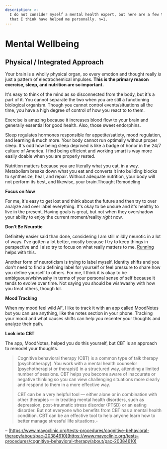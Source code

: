```yaml
---
description: >-
  I do not consider myself a mental health expert, but here are a few things
  that I think have helped me personally. n=1.
---
```


# Mental Wellbeing

## Physical / Integrated Approach

‌Your brain is a wholly physical organ, so every emotion and thought really _is_ just a pattern of electrochemical impulses. **This is the primary reason exercise, sleep, and nutrition are so important.**

‌It's easy to think of the mind as so disconnected from the body, but it's a part of it. You cannot separate the two when you are still a functioning biological organism. Though you cannot control events/situations all the time, you have a high degree of control of how you react to to them.

‌Exercise is amazing because it increases blood flow to your brain and generally essential for good health. Also, those sweet endorphins.‌

Sleep regulates hormones responsible for appetite/satiety, mood regulation, and learning & much more. Your body cannot run optimally without proper sleep. It's odd how being sleep deprived is like a badge of honor in the 24/7 culture of America. I find being efficient and working smart is way more easily doable when you are properly rested.

Nutrition matters because you are literally what you eat, in a way. Metabolism breaks down what you eat and converts it into building blocks to synthesize, heal, and repair. Without adequate nutrition, your body will not perform its best, and likewise, your brain.Thought Remodeling 

**Focus on Now**

For me, it's easy to get lost and think about the future and then try to over analyze and over label everything. It's okay to be unsure and it's healthy to live in the present. Having goals is great, but not when they overshadow your ability to enjoy the current moment/reality _right_ now. 

**Don't Be Neurotic** 

Definitely easier said than done, considering I am still mildly neurotic in a lot of ways. I've gotten a lot better, mostly because I try to keep things in perspective and I also try to focus on what really matters to me. [Running](fitness.md#running) helps with this. 

Another form of neuroticism is trying to label myself. Identity shifts and you don't need to find a defining label for yourself or feel pressure to share how you define yourself to others. For me, I think it is okay to be ambiguous/wishwashy in terms of your personal sense of self because it tends to evolve over time. Not saying you should be wishwashy with how you treat others, though lol. 

**Mood Tracking**

When my mood feel wild AF,  I like to track it with an app called MoodNotes but you can use anything, like the notes section in your phone. Tracking your mood and what causes shifts can help you recenter your thoughts and analyze their path. 

**Look into CBT**

The app, MoodNotes, helped you do this yourself, but CBT is an approach to remodel your thoughts. 

> Cognitive behavioral therapy \(CBT\) is a common type of talk therapy \(psychotherapy\). You work with a mental health counselor \(psychotherapist or therapist\) in a structured way, attending a limited number of sessions. CBT helps you become aware of inaccurate or negative thinking so you can view challenging situations more clearly and respond to them in a more effective way.
>
> CBT can be a very helpful tool ― either alone or in combination with other therapies ― in treating mental health disorders, such as depression, post-traumatic stress disorder \(PTSD\) or an eating disorder. But not everyone who benefits from CBT has a mental health condition. CBT can be an effective tool to help anyone learn how to better manage stressful life situations.-

– [https://www.mayoclinic.org/tests-procedures/cognitive-behavioral-therapy/about/pac-20384610](https://www.mayoclinic.org/tests-procedures/cognitive-behavioral-therapy/about/pac-20384610)



